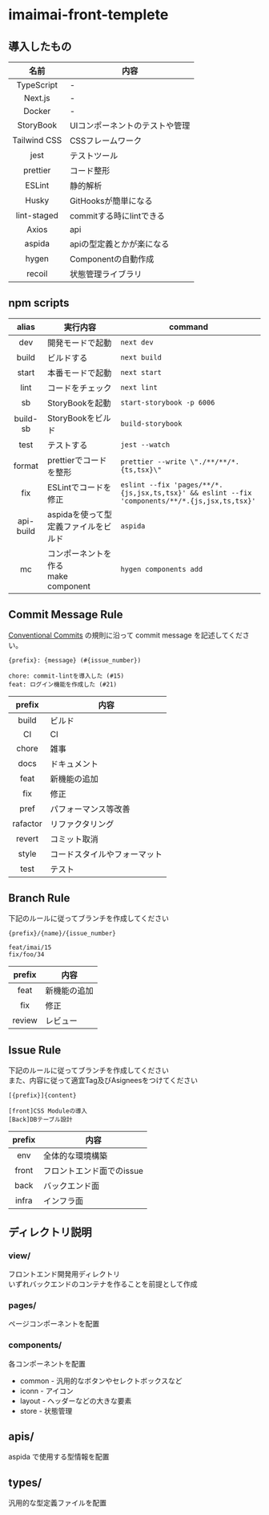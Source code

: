 # imaimai-front-templete

## 導入したもの
|名前|内容|
|:-:|-|
|TypeScript|-|
|Next.js|-|
|Docker|-|
|StoryBook|UIコンポーネントのテストや管理|
|Tailwind CSS|CSSフレームワーク|
|jest|テストツール|
|prettier|コード整形|
|ESLint|静的解析|
|Husky|GitHooksが簡単になる|
|lint-staged|commitする時にlintできる|
|Axios|api|
|aspida|apiの型定義とかが楽になる|
|hygen|Componentの自動作成|
|recoil|状態管理ライブラリ|

## npm scripts
|alias|実行内容|command|
|:-:|-|-|
|dev|開発モードで起動|`next dev`|
|build|ビルドする|`next build`|
|start|本番モードで起動|`next start`|
|lint|コードをチェック|`next lint`|
|sb|StoryBookを起動|`start-storybook -p 6006`|
|build-sb|StoryBookをビルド|`build-storybook`|
|test|テストする|`jest --watch`|
|format|prettierでコードを整形|`prettier --write \"./**/**/*.{ts,tsx}\"`|
|fix|ESLintでコードを修正|`eslint --fix 'pages/**/*.{js,jsx,ts,tsx}' && eslint --fix 'components/**/*.{js,jsx,ts,tsx}'`|
|api-build|aspidaを使って型定義ファイルをビルド|`aspida`|
|mc|コンポーネントを作る<br>make component|`hygen components add`|

## Commit Message Rule
[Conventional Commits](https://www.conventionalcommits.org/ja/v1.0.0/) の規則に沿って commit message を記述してください。

`{prefix}: {message} (#{issue_number})`

```
chore: commit-lintを導入した (#15)
feat: ログイン機能を作成した (#21)
```

|prefix|内容|
|:-:|-|
|build|ビルド|
|CI|CI|
|chore|雑事|
|docs|ドキュメント|
|feat|新機能の追加|
|fix|修正|
|pref|パフォーマンス等改善|
|rafactor|リファクタリング|
|revert|コミット取消|
|style|コードスタイルやフォーマット|
|test|テスト|

## Branch Rule
下記のルールに従ってブランチを作成してください

`{prefix}/{name}/{issue_number}`

```
feat/imai/15
fix/foo/34
```

|prefix|内容|
|:-:|-|
|feat|新機能の追加|
|fix|修正|
|review|レビュー|

## Issue Rule
下記のルールに従ってブランチを作成してください<br>
また、内容に従って適宜Tag及びAsigneesをつけてください<br>

`[{prefix}]{content}`

```
[front]CSS Moduleの導入
[Back]DBテーブル設計
```

|prefix|内容|
|:-:|-|
|env|全体的な環境構築|
|front|フロントエンド面でのissue|
|back|バックエンド面|
|infra|インフラ面|

## ディレクトリ説明
### view/
フロントエンド開発用ディレクトリ<br>
いずれバックエンドのコンテナを作ることを前提として作成

### pages/
ページコンポーネントを配置

### components/
各コンポーネントを配置
- common - 汎用的なボタンやセレクトボックスなど
- iconn - アイコン
- layout - ヘッダーなどの大きな要素
- store - 状態管理

## apis/
aspida で使用する型情報を配置

## types/
汎用的な型定義ファイルを配置
